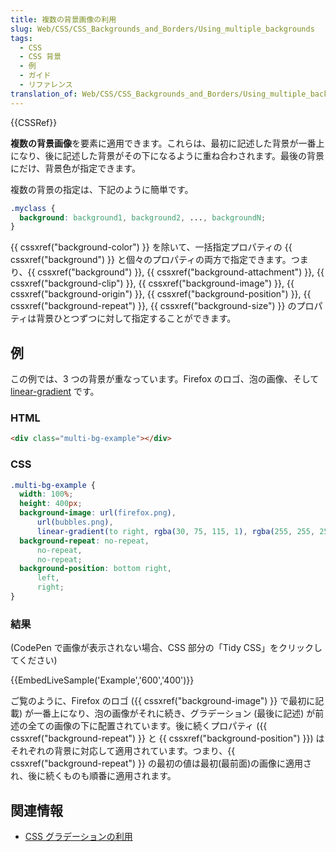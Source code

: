 ```yaml
---
title: 複数の背景画像の利用
slug: Web/CSS/CSS_Backgrounds_and_Borders/Using_multiple_backgrounds
tags:
  - CSS
  - CSS 背景
  - 例
  - ガイド
  - リファレンス
translation_of: Web/CSS/CSS_Backgrounds_and_Borders/Using_multiple_backgrounds
---
```

{{CSSRef}}

**複数の背景画像**を要素に適用できます。これらは、最初に記述した背景が一番上になり、後に記述した背景がその下になるように重ね合わされます。最後の背景にだけ、背景色が指定できます。

複数の背景の指定は、下記のように簡単です。

```css
.myclass {
  background: background1, background2, ..., backgroundN;
}
```

{{ cssxref("background-color") }} を除いて、一括指定プロパティの {{ cssxref("background") }} と個々のプロパティの両方で指定できます。つまり、{{ cssxref("background") }}, {{ cssxref("background-attachment") }}, {{ cssxref("background-clip") }}, {{ cssxref("background-image") }}, {{ cssxref("background-origin") }}, {{ cssxref("background-position") }}, {{ cssxref("background-repeat") }}, {{ cssxref("background-size") }} のプロパティは背景ひとつずつに対して指定することができます。

<h2 id="Example">例</h2>

この例では、3 つの背景が重なっています。Firefox のロゴ、泡の画像、そして [linear-gradient](/ja/docs/Web/CSS/gradient/linear-gradient()) です。

### HTML

```html
<div class="multi-bg-example"></div>
```

### CSS

```css
.multi-bg-example {
  width: 100%;
  height: 400px;
  background-image: url(firefox.png),
      url(bubbles.png),
      linear-gradient(to right, rgba(30, 75, 115, 1), rgba(255, 255, 255, 0));
  background-repeat: no-repeat,
      no-repeat,
      no-repeat;
  background-position: bottom right,
      left,
      right;
}
```

### 結果

(CodePen で画像が表示されない場合、CSS 部分の「Tidy CSS」をクリックしてください)

{{EmbedLiveSample('Example','600','400')}}

ご覧のように、Firefox のロゴ ({{ cssxref("background-image") }} で最初に記載) が一番上になり、泡の画像がそれに続き、グラデーション (最後に記述) が前述の全ての画像の下に配置されています。後に続くプロパティ ({{ cssxref("background-repeat") }} と {{ cssxref("background-position") }}) はそれぞれの背景に対応して適用されています。つまり、{{ cssxref("background-repeat") }} の最初の値は最初(最前面)の画像に適用され、後に続くものも順番に適用されます。

## 関連情報

- [CSS グラデーションの利用](/ja/docs/Web/CSS/CSS_Images/Using_CSS_gradients)

